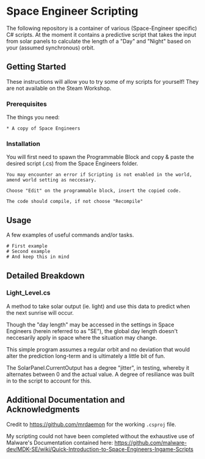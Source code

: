 # Space Engineer Scripting 

The following repository is a container of various (Space-Engineer specific) C# scripts. At the moment it contains a predictive script that takes the input from solar panels to calculate the length of a "Day" and "Night" based on your (assumed synchronous) orbit.

## Getting Started

These instructions will allow you to try some of my scripts for yourself! They are not available on the Steam Workshop.

### Prerequisites

The things you need:

```
* A copy of Space Engineers
```

### Installation

You will first need to spawn the Programmable Block and copy & paste the desired script (.cs) from the Space Engineers folder.

```
You may encounter an error if Scripting is not enabled in the world, amend world setting as neccesary.

Choose "Edit" on the programmable block, insert the copied code. 

The code should compile, if not choose "Recompile"
```

## Usage

A few examples of useful commands and/or tasks.


```
# First example
# Second example
# And keep this in mind
```

## Detailed Breakdown

### Light_Level.cs
A method to take solar output (ie. light) and use this data to predict when the next sunrise will occur. 

Though the "day length" may be accessed in the settings in Space Engineers (herein referred to as "SE"), the global day length doesn't neccesarily apply in space where the situation may change.

This simple program assumes a regular orbit and no deviation that would alter the prediction long-term and is ultimately a little bit of fun.

The SolarPanel.CurrentOutput has a degree "jitter", in testing, whereby it alternates between 0 and the actual value. A degree of resiliance was built in to the script to account for this. 

## Additional Documentation and Acknowledgments

Credit to https://github.com/mrdaemon for the working `.csproj` file.

My scripting could not have been completed without the exhaustive use of Malware's Documentation contained here: https://github.com/malware-dev/MDK-SE/wiki/Quick-Introduction-to-Space-Engineers-Ingame-Scripts
